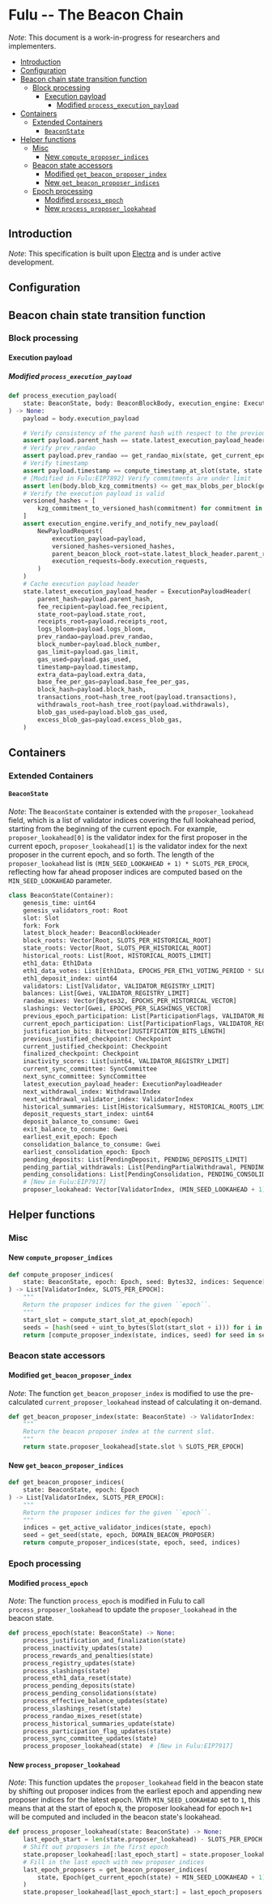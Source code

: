 # Fulu -- The Beacon Chain

*Note*: This document is a work-in-progress for researchers and implementers.

<!-- mdformat-toc start --slug=github --no-anchors --maxlevel=6 --minlevel=2 -->

- [Introduction](#introduction)
- [Configuration](#configuration)
- [Beacon chain state transition function](#beacon-chain-state-transition-function)
  - [Block processing](#block-processing)
    - [Execution payload](#execution-payload)
      - [Modified `process_execution_payload`](#modified-process_execution_payload)
- [Containers](#containers)
  - [Extended Containers](#extended-containers)
    - [`BeaconState`](#beaconstate)
- [Helper functions](#helper-functions)
  - [Misc](#misc)
    - [New `compute_proposer_indices`](#new-compute_proposer_indices)
  - [Beacon state accessors](#beacon-state-accessors)
    - [Modified `get_beacon_proposer_index`](#modified-get_beacon_proposer_index)
    - [New `get_beacon_proposer_indices`](#new-get_beacon_proposer_indices)
  - [Epoch processing](#epoch-processing)
    - [Modified `process_epoch`](#modified-process_epoch)
    - [New `process_proposer_lookahead`](#new-process_proposer_lookahead)

<!-- mdformat-toc end -->

## Introduction

*Note*: This specification is built upon [Electra](../electra/beacon-chain.md)
and is under active development.

## Configuration

## Beacon chain state transition function

### Block processing

#### Execution payload

##### Modified `process_execution_payload`

```python
def process_execution_payload(
    state: BeaconState, body: BeaconBlockBody, execution_engine: ExecutionEngine
) -> None:
    payload = body.execution_payload

    # Verify consistency of the parent hash with respect to the previous execution payload header
    assert payload.parent_hash == state.latest_execution_payload_header.block_hash
    # Verify prev_randao
    assert payload.prev_randao == get_randao_mix(state, get_current_epoch(state))
    # Verify timestamp
    assert payload.timestamp == compute_timestamp_at_slot(state, state.slot)
    # [Modified in Fulu:EIP7892] Verify commitments are under limit
    assert len(body.blob_kzg_commitments) <= get_max_blobs_per_block(get_current_epoch(state))
    # Verify the execution payload is valid
    versioned_hashes = [
        kzg_commitment_to_versioned_hash(commitment) for commitment in body.blob_kzg_commitments
    ]
    assert execution_engine.verify_and_notify_new_payload(
        NewPayloadRequest(
            execution_payload=payload,
            versioned_hashes=versioned_hashes,
            parent_beacon_block_root=state.latest_block_header.parent_root,
            execution_requests=body.execution_requests,
        )
    )
    # Cache execution payload header
    state.latest_execution_payload_header = ExecutionPayloadHeader(
        parent_hash=payload.parent_hash,
        fee_recipient=payload.fee_recipient,
        state_root=payload.state_root,
        receipts_root=payload.receipts_root,
        logs_bloom=payload.logs_bloom,
        prev_randao=payload.prev_randao,
        block_number=payload.block_number,
        gas_limit=payload.gas_limit,
        gas_used=payload.gas_used,
        timestamp=payload.timestamp,
        extra_data=payload.extra_data,
        base_fee_per_gas=payload.base_fee_per_gas,
        block_hash=payload.block_hash,
        transactions_root=hash_tree_root(payload.transactions),
        withdrawals_root=hash_tree_root(payload.withdrawals),
        blob_gas_used=payload.blob_gas_used,
        excess_blob_gas=payload.excess_blob_gas,
    )
```

## Containers

### Extended Containers

#### `BeaconState`

*Note*: The `BeaconState` container is extended with the `proposer_lookahead`
field, which is a list of validator indices covering the full lookahead period,
starting from the beginning of the current epoch. For example,
`proposer_lookahead[0]` is the validator index for the first proposer in the
current epoch, `proposer_lookahead[1]` is the validator index for the next
proposer in the current epoch, and so forth. The length of the
`proposer_lookahead` list is `(MIN_SEED_LOOKAHEAD + 1) * SLOTS_PER_EPOCH`,
reflecting how far ahead proposer indices are computed based on the
`MIN_SEED_LOOKAHEAD` parameter.

```python
class BeaconState(Container):
    genesis_time: uint64
    genesis_validators_root: Root
    slot: Slot
    fork: Fork
    latest_block_header: BeaconBlockHeader
    block_roots: Vector[Root, SLOTS_PER_HISTORICAL_ROOT]
    state_roots: Vector[Root, SLOTS_PER_HISTORICAL_ROOT]
    historical_roots: List[Root, HISTORICAL_ROOTS_LIMIT]
    eth1_data: Eth1Data
    eth1_data_votes: List[Eth1Data, EPOCHS_PER_ETH1_VOTING_PERIOD * SLOTS_PER_EPOCH]
    eth1_deposit_index: uint64
    validators: List[Validator, VALIDATOR_REGISTRY_LIMIT]
    balances: List[Gwei, VALIDATOR_REGISTRY_LIMIT]
    randao_mixes: Vector[Bytes32, EPOCHS_PER_HISTORICAL_VECTOR]
    slashings: Vector[Gwei, EPOCHS_PER_SLASHINGS_VECTOR]
    previous_epoch_participation: List[ParticipationFlags, VALIDATOR_REGISTRY_LIMIT]
    current_epoch_participation: List[ParticipationFlags, VALIDATOR_REGISTRY_LIMIT]
    justification_bits: Bitvector[JUSTIFICATION_BITS_LENGTH]
    previous_justified_checkpoint: Checkpoint
    current_justified_checkpoint: Checkpoint
    finalized_checkpoint: Checkpoint
    inactivity_scores: List[uint64, VALIDATOR_REGISTRY_LIMIT]
    current_sync_committee: SyncCommittee
    next_sync_committee: SyncCommittee
    latest_execution_payload_header: ExecutionPayloadHeader
    next_withdrawal_index: WithdrawalIndex
    next_withdrawal_validator_index: ValidatorIndex
    historical_summaries: List[HistoricalSummary, HISTORICAL_ROOTS_LIMIT]
    deposit_requests_start_index: uint64
    deposit_balance_to_consume: Gwei
    exit_balance_to_consume: Gwei
    earliest_exit_epoch: Epoch
    consolidation_balance_to_consume: Gwei
    earliest_consolidation_epoch: Epoch
    pending_deposits: List[PendingDeposit, PENDING_DEPOSITS_LIMIT]
    pending_partial_withdrawals: List[PendingPartialWithdrawal, PENDING_PARTIAL_WITHDRAWALS_LIMIT]
    pending_consolidations: List[PendingConsolidation, PENDING_CONSOLIDATIONS_LIMIT]
    # [New in Fulu:EIP7917]
    proposer_lookahead: Vector[ValidatorIndex, (MIN_SEED_LOOKAHEAD + 1) * SLOTS_PER_EPOCH]
```

## Helper functions

### Misc

#### New `compute_proposer_indices`

```python
def compute_proposer_indices(
    state: BeaconState, epoch: Epoch, seed: Bytes32, indices: Sequence[ValidatorIndex]
) -> List[ValidatorIndex, SLOTS_PER_EPOCH]:
    """
    Return the proposer indices for the given ``epoch``.
    """
    start_slot = compute_start_slot_at_epoch(epoch)
    seeds = [hash(seed + uint_to_bytes(Slot(start_slot + i))) for i in range(SLOTS_PER_EPOCH)]
    return [compute_proposer_index(state, indices, seed) for seed in seeds]
```

### Beacon state accessors

#### Modified `get_beacon_proposer_index`

*Note*: The function `get_beacon_proposer_index` is modified to use the
pre-calculated `current_proposer_lookahead` instead of calculating it on-demand.

```python
def get_beacon_proposer_index(state: BeaconState) -> ValidatorIndex:
    """
    Return the beacon proposer index at the current slot.
    """
    return state.proposer_lookahead[state.slot % SLOTS_PER_EPOCH]
```

#### New `get_beacon_proposer_indices`

```python
def get_beacon_proposer_indices(
    state: BeaconState, epoch: Epoch
) -> List[ValidatorIndex, SLOTS_PER_EPOCH]:
    """
    Return the proposer indices for the given ``epoch``.
    """
    indices = get_active_validator_indices(state, epoch)
    seed = get_seed(state, epoch, DOMAIN_BEACON_PROPOSER)
    return compute_proposer_indices(state, epoch, seed, indices)
```

### Epoch processing

#### Modified `process_epoch`

*Note*: The function `process_epoch` is modified in Fulu to call
`process_proposer_lookahead` to update the `proposer_lookahead` in the beacon
state.

```python
def process_epoch(state: BeaconState) -> None:
    process_justification_and_finalization(state)
    process_inactivity_updates(state)
    process_rewards_and_penalties(state)
    process_registry_updates(state)
    process_slashings(state)
    process_eth1_data_reset(state)
    process_pending_deposits(state)
    process_pending_consolidations(state)
    process_effective_balance_updates(state)
    process_slashings_reset(state)
    process_randao_mixes_reset(state)
    process_historical_summaries_update(state)
    process_participation_flag_updates(state)
    process_sync_committee_updates(state)
    process_proposer_lookahead(state)  # [New in Fulu:EIP7917]
```

#### New `process_proposer_lookahead`

*Note*: This function updates the `proposer_lookahead` field in the beacon state
by shifting out proposer indices from the earliest epoch and appending new
proposer indices for the latest epoch. With `MIN_SEED_LOOKAHEAD` set to `1`,
this means that at the start of epoch `N`, the proposer lookahead for epoch
`N+1` will be computed and included in the beacon state's lookahead.

```python
def process_proposer_lookahead(state: BeaconState) -> None:
    last_epoch_start = len(state.proposer_lookahead) - SLOTS_PER_EPOCH
    # Shift out proposers in the first epoch
    state.proposer_lookahead[:last_epoch_start] = state.proposer_lookahead[SLOTS_PER_EPOCH:]
    # Fill in the last epoch with new proposer indices
    last_epoch_proposers = get_beacon_proposer_indices(
        state, Epoch(get_current_epoch(state) + MIN_SEED_LOOKAHEAD + 1)
    )
    state.proposer_lookahead[last_epoch_start:] = last_epoch_proposers
```
